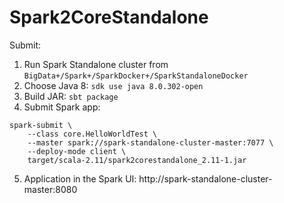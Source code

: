 # Spark2CoreStandalone

Submit:
1. Run Spark Standalone cluster from `BigData+/Spark+/SparkDocker+/SparkStandaloneDocker`
2. Choose Java 8: `sdk use java 8.0.302-open`
3. Build JAR: `sbt package`
4. Submit Spark app: 
```
spark-submit \
    --class core.HelloWorldTest \
    --master spark://spark-standalone-cluster-master:7077 \
    --deploy-mode client \
    target/scala-2.11/spark2corestandalone_2.11-1.jar
```
5. Application in the Spark UI: http://spark-standalone-cluster-master:8080